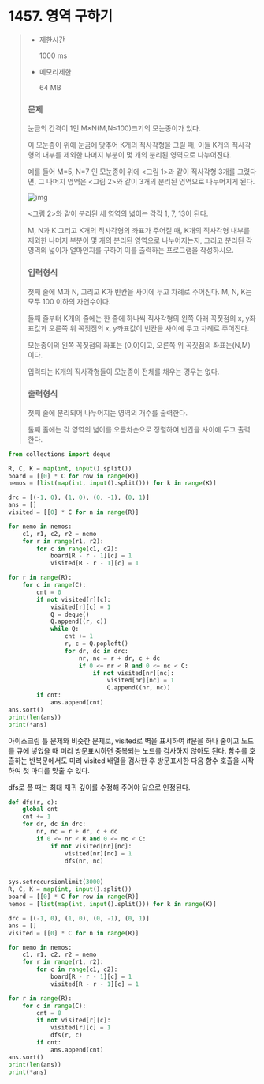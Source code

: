 # 1457. 영역 구하기

> - 제한시간
>
>   1000 ms  
>
>  
>
> - 메모리제한
>
>   64 MB  
>
>  
>
> ### 문제
>
> 눈금의 간격이 1인 M×N(M,N≤100)크기의 모눈종이가 있다. 
>
> 이 모눈종이 위에 눈금에 맞추어 K개의 직사각형을 그릴 때, 이들 K개의 직사각형의 내부를 제외한 나머지 부분이 몇 개의 분리된 영역으로 나누어진다.
>
>  
>
> 예를 들어 M=5, N=7 인 모눈종이 위에 <그림 1>과 같이 직사각형 3개를 그렸다면, 그 나머지 영역은 <그림 2>와 같이 3개의 분리된 영역으로 나누어지게 된다.
>
>  
>
> ![img](http://www.jungol.co.kr/data/editor/1512/efc6e5f9d670c6da62174cf11a66a8c2_1449731210_3809.png) 
>
>  
>
> <그림 2>와 같이 분리된 세 영역의 넓이는 각각 1, 7, 13이 된다.
>
>  
>
> M, N과 K 그리고 K개의 직사각형의 좌표가 주어질 때, K개의 직사각형 내부를 제외한 나머지 부분이 몇 개의 분리된 영역으로 나누어지는지, 그리고 분리된 각 영역의 넓이가 얼마인지를 구하여 이를 출력하는 프로그램을 작성하시오.
>
>  
>
> 
>
> ### 입력형식
>
> 첫째 줄에 M과 N, 그리고 K가 빈칸을 사이에 두고 차례로 주어진다. M, N, K는 모두 100 이하의 자연수이다.
>
> 둘째 줄부터 K개의 줄에는 한 줄에 하나씩 직사각형의 왼쪽 아래 꼭짓점의 x, y좌표값과 오른쪽 위 꼭짓점의 x, y좌표값이 빈칸을 사이에 두고 차례로 주어진다. 
>
> 모눈종이의 왼쪽 꼭짓점의 좌표는 (0,0)이고, 오른쪽 위 꼭짓점의 좌표는(N,M)이다. 
>
> 입력되는 K개의 직사각형들이 모눈종이 전체를 채우는 경우는 없다.
>
> 
>
> ### 출력형식
>
> 첫째 줄에 분리되어 나누어지는 영역의 개수를 출력한다.
>
> 둘째 줄에는 각 영역의 넓이를 오름차순으로 정렬하여 빈칸을 사이에 두고 출력한다.

```python
from collections import deque

R, C, K = map(int, input().split())
board = [[0] * C for row in range(R)]
nemos = [list(map(int, input().split())) for k in range(K)]

drc = [(-1, 0), (1, 0), (0, -1), (0, 1)]
ans = []
visited = [[0] * C for n in range(R)]

for nemo in nemos:
    c1, r1, c2, r2 = nemo
    for r in range(r1, r2):
        for c in range(c1, c2):
            board[R - r - 1][c] = 1
            visited[R - r - 1][c] = 1

for r in range(R):
    for c in range(C):
        cnt = 0
        if not visited[r][c]:
            visited[r][c] = 1
            Q = deque()
            Q.append((r, c))
            while Q:
                cnt += 1
                r, c = Q.popleft()
                for dr, dc in drc:
                    nr, nc = r + dr, c + dc
                    if 0 <= nr < R and 0 <= nc < C:
                        if not visited[nr][nc]:
                            visited[nr][nc] = 1
                            Q.append((nr, nc))
        if cnt:
            ans.append(cnt)
ans.sort()
print(len(ans))
print(*ans)
```

아이스크림 틀 문제와 비슷한 문제로, visited로 벽을 표시하여 if문을 하나 줄이고 노드를 큐에 넣었을 때 미리 방문표시하면 중복되는 노드를 검사하지 않아도 된다. 함수를 호출하는 반복문에서도 미리 visited 배열을 검사한 후 방문표시한 다음 함수 호출을 시작하여 첫 마디를 맞출 수 있다.



dfs로 풀 때는 최대 재귀 깊이를 수정해 주어야 답으로 인정된다.

```python
def dfs(r, c):
    global cnt
    cnt += 1
    for dr, dc in drc:
        nr, nc = r + dr, c + dc
        if 0 <= nr < R and 0 <= nc < C:
            if not visited[nr][nc]:
                visited[nr][nc] = 1
                dfs(nr, nc)


sys.setrecursionlimit(3000)
R, C, K = map(int, input().split())
board = [[0] * C for row in range(R)]
nemos = [list(map(int, input().split())) for k in range(K)]

drc = [(-1, 0), (1, 0), (0, -1), (0, 1)]
ans = []
visited = [[0] * C for n in range(R)]

for nemo in nemos:
    c1, r1, c2, r2 = nemo
    for r in range(r1, r2):
        for c in range(c1, c2):
            board[R - r - 1][c] = 1
            visited[R - r - 1][c] = 1

for r in range(R):
    for c in range(C):
        cnt = 0
        if not visited[r][c]:
            visited[r][c] = 1
            dfs(r, c)
        if cnt:
            ans.append(cnt)
ans.sort()
print(len(ans))
print(*ans)
```